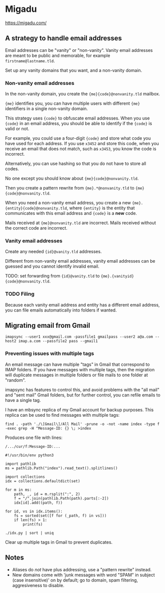 # Migadu

<https://migadu.com/>

## A strategy to handle email addresses

Email addresses can be "vanity" or "non-vanity".
Vanity email addresses are meant to be public and memorable, for example `firstname@lastname.tld`.

Set up any vanity domains that you want, and a non-vanity domain.

### Non-vanity email addresses

In the non-vanity domain, you create the `{me}{code}@nonvanity.tld` mailbox.

`{me}` identifies you, you can have multiple users with different `{me}` identifiers in a single non-vanity domain.

This strategy uses `{code}` to obfuscate email addresses.
When you use `{code}` in an email address, you should be able to identify if the `{code}` is valid or not.

For example, you could use a four-digit `{code}` and store what code you have used for each address.
If you use `x3452` and store this code, when you receive an email that does not match, such as `x3453`, you know the code is incorrect.

Alternatively, you can use hashing so that you do not have to store all codes.

No one except you should know about `{me}{code}@nonvanity.tld`.

Then you create a pattern rewrite from `{me}.*@nonvanity.tld` to `{me}{code}@nonvanity.tld`.

When you need a non-vanity email address, you create a new `{me}.{entity}{code}@nonvanity.tld`, where `{entity}` is the entity that communicates with this email address and `{code}` is a **new** code.

Mails received at `{me}@nonvanity.tld` are incorrect.
Mails received without the correct code are incorrect.

### Vanity email addresses

Create any needed `{id}@vanity.tld` addresses.

Different from non-vanity email addresses, vanity email addresses can be guessed and you cannot identify invalid email.

TODO: set forwarding from `{id}@vanity.tld` to `{me}.{vanityid}{code}@nonvanity.tld`.

### TODO Filing

Because each vanity email address and entity has a different email address, you can file emails automatically into folders if wanted.

## Migrating email from Gmail

```
imapsync --user1 xxx@gmail.com -passfile1 gmailpass --user2 a@a.com --host2 imap.a.com --passfile2 pass --gmail1
```

### Preventing issues with multiple tags

An email message can have multiple "tags" in Gmail that correspond to IMAP folders.
If you have messages with multiple tags, then the migration will duplicate messages in multiple folders or file mails to one folder at "random".

imapsync has features to control this, and avoid problems with the "all mail" and "sent mail" Gmail folders, but for further control, you can refile emails to have a single tag.

I have an mbsync replica of my Gmail account for backup purposes.
This replica can be used to find messages with multiple tags:

```
find . -path './\[Gmail\]/All Mail' -prune -o -not -name index -type f -exec grep -H ^Message-ID: {} \; >index
```

Produces one file with lines:

```
/.../cur/f:Message-ID:...
```

```
#!/usr/bin/env python3

import pathlib
ms = pathlib.Path("index").read_text().splitlines()

import collections
idx = collections.defaultdict(set)

for m in ms:
    path, _, id = m.rsplit(":", 2)
    f = "/".join(pathlib.Path(path).parts[:-2])
    idx[id].add((path, f))

for id, vs in idx.items():
    fs = sorted(set([f for (_path, f) in vs]))
    if len(fs) > 1:
        print(fs)
```

```
./idx.py | sort | uniq
```

Clear up multiple tags in Gmail to prevent duplicates.


## Notes

* Aliases do *not* have plus addressing, use a "pattern rewrite" instead.
* New domains come with 'junk messages with word "SPAM" in subject (case insensitive)' on by default; go to domain, spam filtering, aggresiveness to disable.
